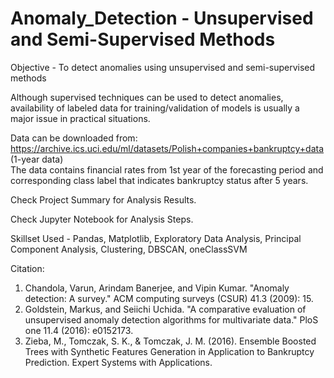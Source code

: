 # Anomaly_Detection - Unsupervised and Semi-Supervised Methods

Objective - To detect anomalies using unsupervised and semi-supervised methods  

Although supervised techniques can be used to detect anomalies, availability of labeled data for training/validation of models is usually a major issue in practical situations.  

Data can be downloaded from: https://archive.ics.uci.edu/ml/datasets/Polish+companies+bankruptcy+data (1-year data)  
The data contains financial rates from 1st year of the forecasting period and corresponding class label that indicates bankruptcy status after 5 years.  

Check Project Summary for Analysis Results.  

Check Jupyter Notebook for Analysis Steps.  

Skillset Used -  Pandas, Matplotlib, Exploratory Data Analysis, Principal Component Analysis, Clustering, DBSCAN, oneClassSVM  

Citation:  
1. Chandola, Varun, Arindam Banerjee, and Vipin Kumar. "Anomaly detection: A survey." ACM computing surveys (CSUR) 41.3 (2009): 15.
2. Goldstein, Markus, and Seiichi Uchida. "A comparative evaluation of unsupervised anomaly detection algorithms for multivariate data." PloS one 11.4 (2016): e0152173.
3. Zieba, M., Tomczak, S. K., & Tomczak, J. M. (2016). Ensemble Boosted Trees with Synthetic Features Generation in Application to Bankruptcy Prediction. Expert Systems with Applications.
